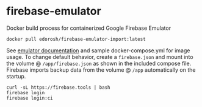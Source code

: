 # firebase-emulator
Docker build process for containerized Google Firebase Emulator

`docker pull edorosh/firebase-emulator-import:latest`

See [emulator documentation](https://firebase.google.com/docs/emulator-suite/install_and_configure) and sample docker-compose.yml for image usage.
To change default behavior, create a `firebase.json` and mount into the volume @ `/app/firebase.json` as shown in the included compose file.
Firebase imports backup data from the volume @ `/app` automatically on the startup.

```
curl -sL https://firebase.tools | bash
firebase login
firebase login:ci

```